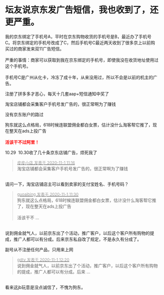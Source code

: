 # 坛友说京东发广告短信，我也收到了，还更严重。


我的京东绑定了手机号A，平时在京东购物收货的手机号是B，最近办了手机号C。将京东绑定的手机号改成了C，然后手机号C最近两天收到了很多京上以前购买过的商家发来双11广告短信。<br />
<br />
严重的事情：商家可以获取到我在京东绑定的手机号，即使我没在收货地址使用过这个手机号。<br />
<br />
手机号C是广州从化卡，冷冻了成十年，从来没用过，所以不会是以前的机主的广告。

注册了拼多多才恶心，每天十几套aap+短信通知中奖了<img src="static/image/smiley/default/sweat.gif" smilieid="10" border="0" alt="" />

淘宝店铺都会采集客户手机号发广告的，很正常啊为了赚钱<img id="aimg_Jbpzq" onclick="zoom(this, this.src, 0, 0, 0)" class="zoom" src="https://cdn.jsdelivr.net/gh/hishis/forum-master/public/images/patch.gif" onmouseover="img_onmouseoverfunc(this)" onload="thumbImg(this)" border="0" alt="" />

没有京东账户的路过<img id="aimg_JN7IK" onclick="zoom(this, this.src, 0, 0, 0)" class="zoom" src="https://cdn.jsdelivr.net/gh/hishis/forum-master/public/images/patch.gif" onmouseover="img_onmouseoverfunc(this)" onload="thumbImg(this)" border="0" alt="" />

狗东就这么点格局，618时候连联盟佣金都白女票，估计没什么淘客帮它推了，现在整天在ads上投广告<br />
<br />
<strong><font color="Red">活该干不过阿里！</font></strong>

10.29&nbsp;&nbsp;10.30收了几十条京东店铺广告，烦死我了

<div class="quote"><blockquote><font size="2"><a href="https://www.hostloc.com/forum.php?mod=redirect&amp;goto=findpost&amp;pid=9384167&amp;ptid=760891" target="_blank"><font color="#999999">皮皮小店 发表于 2020-11-1 11:16</font></a></font><br />
淘宝店铺都会采集客户手机号发广告的，很正常啊为了赚钱</blockquote></div><br />
请问一下，淘宝店铺店主可以看到卖家的支付宝姓名、手机号码？

<div class="quote"><blockquote><font size="2"><a href="https://www.hostloc.com/forum.php?mod=redirect&amp;goto=findpost&amp;pid=9384210&amp;ptid=760891" target="_blank"><font color="#999999">guoaibing 发表于 2020-11-1 11:30</font></a></font><br />
狗东就这么点格局，618时候连联盟佣金都白女票，估计没什么淘客帮它推了，现在整天在ads上投广告<br />
<br />
活该干不 ...</blockquote></div><br />
说到佣金就气人，以前京东出了个活动，推广客户，以后这个客户所有购物的提成，推广人都可以有分成。后来京东私自改了规定，不是永久有分成了。

副号从不注册任何产品，只用来上网<img src="static/image/smiley/default/lol.gif" smilieid="12" border="0" alt="" />

<div class="quote"><blockquote><font size="2"><a href="https://www.hostloc.com/forum.php?mod=redirect&amp;goto=findpost&amp;pid=9384421&amp;ptid=760891" target="_blank"><font color="#999999">gdtv 发表于 2020-11-1 12:20</font></a></font><br />
说到佣金就气人，以前京东出了个活动，推广客户，以后这个客户所有购物的提成，推广人都可以有分成。后来 ...</blockquote></div><br />
看来这jb玩意是没点诚信了，不愧为狗东。
